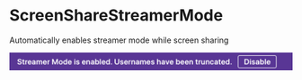 # ScreenShareStreamerMode

Automatically enables streamer mode while screen sharing

![Streamer Mode](./streamer-mode.png)
